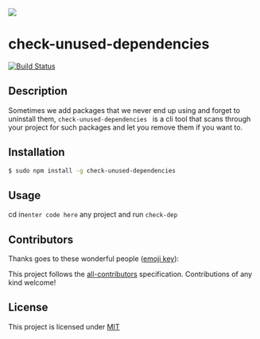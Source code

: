 
<div>
	<img src="https://i.imgur.com/y46CgWg.gif">
	<h1 style="font-weight:bold;">check-unused-dependencies </h1>

[![Build Status](https://travis-ci.org/ekpangmichael/check-unused-dependencies.svg?branch=master)](https://travis-ci.org/ekpangmichael/check-unused-dependencies)


</div>


## Description

 Sometimes we add packages that  we never end up using and forget to uninstall them, `check-unused-dependencies ` is a cli tool that scans through your project for such packages and let you remove them if you want to.
## Installation

```bash
$ sudo npm install -g check-unused-dependencies
```


## Usage

cd in`enter code here` any project and run `check-dep`


## Contributors

<!-- ALL-CONTRIBUTORS-LIST:START - Do not remove or modify this section -->
<!-- prettier-ignore -->
<!-- ALL-CONTRIBUTORS-LIST:END -->
Thanks goes to these wonderful people ([emoji key](https://allcontributors.org/docs/en/emoji-key)):


This project follows the [all-contributors](https://github.com/all-contributors/all-contributors) specification. Contributions of any kind welcome!

## License

This project is licensed under
[MIT](https://github.com/codeshifu/sync-dotenv/blob/master/LICENSE)